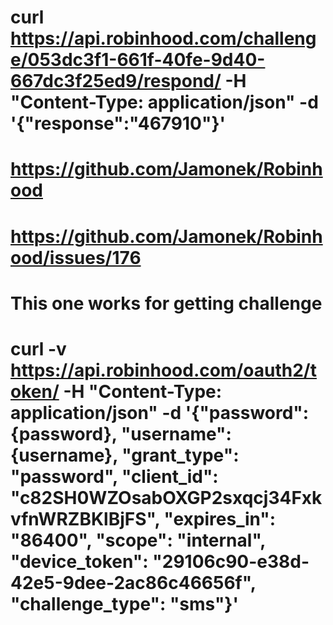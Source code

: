 # curl https://api.robinhood.com/challenge/053dc3f1-661f-40fe-9d40-667dc3f25ed9/respond/ -H "Content-Type: application/json" -d  '{"response":"467910"}'
# https://github.com/Jamonek/Robinhood
# https://github.com/Jamonek/Robinhood/issues/176


# This one works for getting challenge
# curl -v https://api.robinhood.com/oauth2/token/  -H "Content-Type: application/json" -d '{"password": {password}, "username": {username}, "grant_type": "password", "client_id": "c82SH0WZOsabOXGP2sxqcj34FxkvfnWRZBKlBjFS", "expires_in": "86400", "scope": "internal", "device_token": "29106c90-e38d-42e5-9dee-2ac86c46656f", "challenge_type": "sms"}'